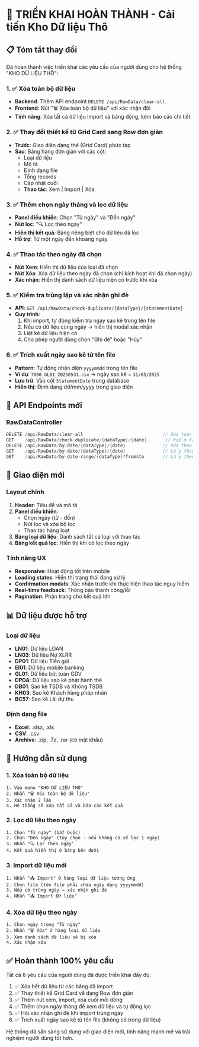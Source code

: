 # 🎯 TRIỂN KHAI HOÀN THÀNH - Cải tiến Kho Dữ liệu Thô

## 📋 Tóm tắt thay đổi

Đã hoàn thành việc triển khai các yêu cầu của người dùng cho hệ thống "KHO DỮ LIỆU THÔ":

### 1. ✅ Xóa toàn bộ dữ liệu
- **Backend**: Thêm API endpoint `DELETE /api/RawData/clear-all`
- **Frontend**: Nút "🗑️ Xóa toàn bộ dữ liệu" với xác nhận đôi
- **Tính năng**: Xóa tất cả dữ liệu import và bảng động, kèm báo cáo chi tiết

### 2. ✅ Thay đổi thiết kế từ Grid Card sang Row đơn giản
- **Trước**: Giao diện dạng thẻ (Grid Card) phức tạp
- **Sau**: Bảng hàng đơn giản với các cột:
  - Loại dữ liệu
  - Mô tả 
  - Định dạng file
  - Tổng records
  - Cập nhật cuối
  - **Thao tác**: Xem | Import | Xóa

### 3. ✅ Thêm chọn ngày tháng và lọc dữ liệu
- **Panel điều khiển**: Chọn "Từ ngày" và "Đến ngày"
- **Nút lọc**: "🔍 Lọc theo ngày"
- **Hiển thị kết quả**: Bảng riêng biệt cho dữ liệu đã lọc
- **Hỗ trợ**: Từ một ngày đến khoảng ngày

### 4. ✅ Thao tác theo ngày đã chọn
- **Nút Xem**: Hiển thị dữ liệu của loại đã chọn
- **Nút Xóa**: Xóa dữ liệu theo ngày đã chọn (chỉ kích hoạt khi đã chọn ngày)
- **Xác nhận**: Hiển thị danh sách dữ liệu hiện có trước khi xóa

### 5. ✅ Kiểm tra trùng lặp và xác nhận ghi đè
- **API**: `GET /api/RawData/check-duplicate/{dataType}/{statementDate}`
- **Quy trình**:
  1. Khi import, tự động kiểm tra ngày sao kê trong tên file
  2. Nếu có dữ liệu cùng ngày → hiển thị modal xác nhận
  3. Liệt kê dữ liệu hiện có
  4. Cho phép người dùng chọn "Ghi đè" hoặc "Hủy"

### 6. ✅ Trích xuất ngày sao kê từ tên file
- **Pattern**: Tự động nhận diện `yyyymmdd` trong tên file
- **Ví dụ**: `7800_GL01_20250531.csv` → ngày sao kê = `31/05/2025`
- **Lưu trữ**: Vào cột `StatementDate` trong database
- **Hiển thị**: Định dạng dd/mm/yyyy trong giao diện

## 🔧 API Endpoints mới

### RawDataController
```csharp
DELETE /api/RawData/clear-all                              // Xóa toàn bộ
GET    /api/RawData/check-duplicate/{dataType}/{date}       // Kiểm tra trùng
DELETE /api/RawData/by-date/{dataType}/{date}              // Xóa theo ngày
GET    /api/RawData/by-date/{dataType}/{date}              // Lấy theo ngày  
GET    /api/RawData/by-date-range/{dataType}?from&to       // Lấy theo khoảng
```

## 🎨 Giao diện mới

### Layout chính
1. **Header**: Tiêu đề và mô tả
2. **Panel điều khiển**: 
   - Chọn ngày (từ - đến)
   - Nút lọc và xóa bộ lọc
   - Thao tác hàng loạt
3. **Bảng loại dữ liệu**: Danh sách tất cả loại với thao tác
4. **Bảng kết quả lọc**: Hiển thị khi có lọc theo ngày

### Tính năng UX
- **Responsive**: Hoạt động tốt trên mobile
- **Loading states**: Hiển thị trạng thái đang xử lý
- **Confirmation modals**: Xác nhận trước khi thực hiện thao tác nguy hiểm
- **Real-time feedback**: Thông báo thành công/lỗi
- **Pagination**: Phân trang cho kết quả lớn

## 📊 Dữ liệu được hỗ trợ

### Loại dữ liệu
- **LN01**: Dữ liệu LOAN
- **LN03**: Dữ liệu Nợ XLRR  
- **DP01**: Dữ liệu Tiền gửi
- **EI01**: Dữ liệu mobile banking
- **GL01**: Dữ liệu bút toán GDV
- **DPDA**: Dữ liệu sao kê phát hành thẻ
- **DB01**: Sao kê TSDB và Không TSDB
- **KH03**: Sao kê Khách hàng pháp nhân
- **BC57**: Sao kê Lãi dự thu

### Định dạng file
- **Excel**: .xlsx, .xls
- **CSV**: .csv
- **Archive**: .zip, .7z, .rar (có mật khẩu)

## 🚀 Hướng dẫn sử dụng

### 1. Xóa toàn bộ dữ liệu
```
1. Vào menu "KHO DỮ LIỆU THÔ"
2. Nhấn "🗑️ Xóa toàn bộ dữ liệu" 
3. Xác nhận 2 lần
4. Hệ thống sẽ xóa tất cả và báo cáo kết quả
```

### 2. Lọc dữ liệu theo ngày
```
1. Chọn "Từ ngày" (bắt buộc)
2. Chọn "Đến ngày" (tùy chọn - nếu không có sẽ lọc 1 ngày)
3. Nhấn "🔍 Lọc theo ngày"
4. Kết quả hiển thị ở bảng bên dưới
```

### 3. Import dữ liệu mới
```
1. Nhấn "📤 Import" ở hàng loại dữ liệu tương ứng
2. Chọn file (tên file phải chứa ngày dạng yyyymmdd)
3. Nếu có trùng ngày → xác nhận ghi đè
4. Nhấn "📤 Import Dữ liệu"
```

### 4. Xóa dữ liệu theo ngày
```
1. Chọn ngày trong "Từ ngày"
2. Nhấn "🗑️ Xóa" ở hàng loại dữ liệu
3. Xem danh sách dữ liệu sẽ bị xóa
4. Xác nhận xóa
```

## ✅ Hoàn thành 100% yêu cầu

Tất cả 6 yêu cầu của người dùng đã được triển khai đầy đủ:

1. ✅ Xóa hết dữ liệu từ các bảng đã import
2. ✅ Thay thiết kế Grid Card về dạng Row đơn giản  
3. ✅ Thêm nút xem, import, xóa cuối mỗi dòng
4. ✅ Thêm chọn ngày tháng để xem dữ liệu và tự động lọc
5. ✅ Hỏi xác nhận ghi đè khi import trùng ngày
6. ✅ Trích xuất ngày sao kê từ tên file (không có trong dữ liệu)

Hệ thống đã sẵn sàng sử dụng với giao diện mới, tính năng mạnh mẽ và trải nghiệm người dùng tốt hơn.
